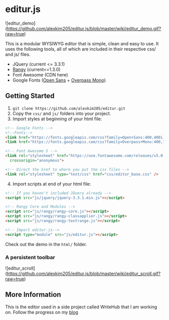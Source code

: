 # editur.js

![editur_demo]\(https://github.com/alexkim205/editur.js/blob/master/wiki/editur_demo.gif?raw=true) 

This is a modular WYSIWYG editor that is simple, clean and easy to use. It uses the following tools, all of which are included in their respective css/ and js/ files.
- JQuery (current <= 3.3.1)
- [Rangy](https://github.com/timdown/rangy) (current<=1.3.0)
- Font Awesome (CDN here)
- Google Fonts ([Open Sans](https://fonts.googleapis.com/css?family=Open+Sans:400,400i,700,700i,800) + [Overpass Mono](https://fonts.googleapis.com/css?family=Overpass+Mono:400,700&amp;subset=latin-ext))

## Getting Started

1. `git clone https://github.com/alexkim205/editur.git`
2. Copy the `css/` and `js/` folders into your project.
3. Import styles at beginning of your html file:

```html
<!-- Google Fonts -->
<!--Fonts-->
<link href="https://fonts.googleapis.com/css?family=Open+Sans:400,400i,700,700i,800" rel="stylesheet">
<link href="https://fonts.googleapis.com/css?family=Overpass+Mono:400,700&amp;subset=latin-ext" rel="stylesheet">

<!-- Font Awesome 5 -->
<link rel="stylesheet" href="https://use.fontawesome.com/releases/v5.0.13/css/all.css" integrity="sha384-DNOHZ68U8hZfKXOrtjWvjxusGo9WQnrNx2sqG0tfsghAvtVlRW3tvkXWZh58N9jp"
  crossorigin="anonymous">

<!-- Direct the href to where you put the css files -->
<link rel="stylesheet" type="text/css" href="css/editor_base.css" />
```

4. Import scripts at end of your html file:

```html
<!-- If you haven't included JQuery already -->
<script src="js/jquery/jquery-3.3.1.min.js"></script>

<!-- Rangy Core and Modules -->
<script src="js/rangy/rangy-core.js"></script>
<script src="js/rangy/rangy-classapplier.js"></script>
<script src="js/rangy/rangy-textrange.js"></script>

<!-- Import editur.js-->
<script type="module" src="js/editur.js"></script>
```

Check out the demo in the `html/` folder.

### A persistent toolbar

![editur_scroll]\(https://github.com/alexkim205/editur.js/blob/master/wiki/editur_scroll.gif?raw=true)

## More Information

This is the editor used in a side project called WriteHub that I am working on. Follow the progress on my [blog](http://alexisafk.com/blog/)